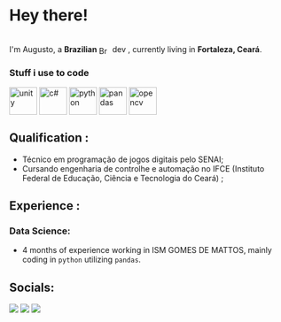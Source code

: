 # Hey there!
 </br> I'm Augusto, a <b>Brazilian</b> <img align = "center" width="20" height="15" alt="Brasil" src="https://github.com/user-attachments/assets/3b771896-473c-449d-b590-cbe1e7d3a17a" /> dev , currently living in 
 <b>Fortaleza, Ceará</b>. </p>
<h3>Stuff i use to code</h3>
<img align = "center" width="50" height="50" alt="unity" src="https://github.com/user-attachments/assets/eeb1c4e3-771f-4649-9f9e-5d50a0b30a61" />
<img align = "center" width="50" height="50" alt="c#" src="https://github.com/user-attachments/assets/9b622c95-abeb-4663-8dd0-c68617ca88ad" />
<img align = "center" width="50" height="50" alt="python" src="https://github.com/user-attachments/assets/1ac3c392-550f-453a-92a2-29a816e1e85e" >
<img align = "center" width="50" height="50" alt="pandas" src="https://github.com/user-attachments/assets/d762c39f-673a-4ed9-8afc-8e8c94f918d2" />
<img align = "center" width="50" height="50" alt="opencv" src="https://github.com/user-attachments/assets/6fa13824-b99d-4dd0-8728-1f64d081d065" />
   
##  Qualification :
   - Técnico em programação de jogos digitais pelo SENAI;
   - Cursando engenharia de controlhe e automação no IFCE (Instituto Federal de Educação, Ciência e Tecnologia do Ceará) ;

##  Experience :
### Data Science:
   - 4 months of experience working in ISM GOMES DE MATTOS, mainly coding in `python` utilizing `pandas`.


## Socials: 
<div> 
  <a href="https://www.instagram.com/_augustonpenha/" target="_blank"><img src="https://img.shields.io/badge/-Instagram-%23E4405F?style=for-the-badge&logo=instagram&logoColor=white" target="_blank"></a>
  <a href = "augustonpenha@gmail.com"><img src="https://img.shields.io/badge/-Gmail-%23333?style=for-the-badge&logo=gmail&logoColor=white" target="_blank"></a>
  <a href="https://www.linkedin.com/in/Augusto-Penha-a50904237/" target="_blank"><img src="https://img.shields.io/badge/-LinkedIn-%230077B5?style=for-the-badge&logo=linkedin&logoColor=white" target="_blank"></a> 
  
  
</div>



